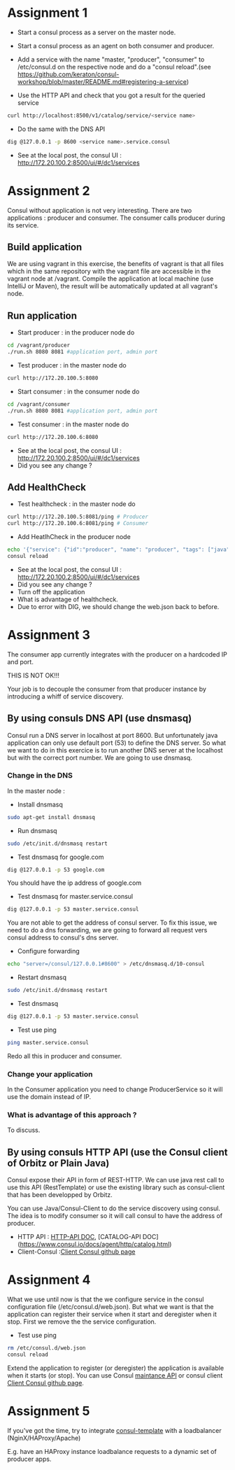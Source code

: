 # Assignment 1

* Start a consul process as a server on the master node.

* Start a consul process as an agent on both consumer and producer.

* Add a service with the name "master, "producer", "consumer" to /etc/consul.d on the respective node and do a "consul reload".(see https://github.com/keraton/consul-workshop/blob/master/README.md#registering-a-service)

* Use the HTTP API and check that you got a result for the queried service
```bash
curl http://localhost:8500/v1/catalog/service/<service name>
```

* Do the same with the DNS API
```bash
dig @127.0.0.1 -p 8600 <service name>.service.consul
```

* See at the local post, the consul UI : http://172.20.100.2:8500/ui/#/dc1/services 

# Assignment 2

Consul without application is not very interesting. There are two applications : producer and consumer. The consumer calls producer during its service.

## Build application

We are using vagrant in this exercise, the benefits of vagrant is that all files which in the same repository with the vagrant file are accessible in the vagrant node at /vagrant. Compile the application at local machine (use IntelliJ or Maven), the result will be automatically updated at all vagrant's node.


## Run application

* Start producer : in the producer node do
```bash
cd /vagrant/producer
./run.sh 8080 8081 #application port, admin port
```

* Test producer : in the master node do
```bash
curl http://172.20.100.5:8080
```

* Start consumer : in the consumer node do
```bash
cd /vagrant/consumer
./run.sh 8080 8081 #application port, admin port
```

* Test consumer : in the master node do
```bash
curl http://172.20.100.6:8080
```

* See at the local post, the consul UI : http://172.20.100.2:8500/ui/#/dc1/services 
* Did you see any change ?

## Add HealthCheck

* Test healthcheck : in the master node do
```bash
curl http://172.20.100.5:8081/ping # Producer
curl http://172.20.100.6:8081/ping # Consumer
```

* Add HeatlhCheck in the producer node
```bash
echo '{"service": {"id":"producer", "name": "producer", "tags": ["java"]}, "port":8080, "check": { "http": "http://localhost:8081/ping", "interval": "10s", "timeout": "1s"}}'  | sudo tee  /etc/consul.d/web.json
consul reload
```


* See at the local post, the consul UI : http://172.20.100.2:8500/ui/#/dc1/services 
* Did you see any change ?
* Turn off the application
* What is advantage of healthcheck.
* Due to error with DIG, we should change the web.json back to before.


# Assignment 3

The consumer app currently integrates with the producer on a hardcoded IP and port.

THIS IS NOT OK!!!

Your job is to decouple the consumer from that producer instance by introducing a whiff of service discovery. 

## By using consuls DNS API (use dnsmasq)

Consul run a DNS server in localhost at port 8600. But unfortunately java application can only use default port (53) to define the DNS server. So what we want to do in this exercice is to run another DNS server at the localhost but with the correct port number. We are going to use dnsmasq. 

### Change in the DNS

In the master node :

* Install dnsmasq
```bash
sudo apt-get install dnsmasq
```

* Run dnsmasq
```bash
sudo /etc/init.d/dnsmasq restart
```

* Test dnsmasq for google.com
```bash
dig @127.0.0.1 -p 53 google.com
```
You should have the ip address of google.com

* Test dnsmasq for master.service.consul
```bash
dig @127.0.0.1 -p 53 master.service.consul
```
You are not able to get the address of consul server.
To fix this issue, we need to do a dns forwarding, we are going to forward all request vers consul address to consul's dns server.

* Configure forwarding
```bash
echo "server=/consul/127.0.0.1#8600" > /etc/dnsmasq.d/10-consul
```

* Restart dnsmasq
```bash
sudo /etc/init.d/dnsmasq restart
```

* Test dnsmasq
```bash
dig @127.0.0.1 -p 53 master.service.consul
```

* Test use ping
```bash
ping master.service.consul
```
Redo all this in producer and consumer.

### Change your application

In the Consumer application you need to change ProducerService so it will use the domain instead of IP.

### What is advantage of this approach ?

To discuss. 

## By using consuls HTTP API (use the Consul client of Orbitz or Plain Java)

Consul expose their API in form of REST-HTTP. We can use java rest call to use this API (RestTemplate) or use the existing library such as consul-client that has been developped by Orbitz.

You can use Java/Consul-Client to do the service discovery using consul. The idea is to modify consumer so it will call consul to have the address of producer.

* HTTP API : [HTTP-API DOC](https://www.consul.io/docs/agent/http.html), [CATALOG-API DOC] (https://www.consul.io/docs/agent/http/catalog.html)
* Client-Consul :[Client Consul github page](https://github.com/OrbitzWorldwide/consul-client)

# Assignment 4

What we use until now is that the we configure service in the consul configuration file (/etc/consul.d/web.json). 
But what we want is that the application can register their service when it start and deregister when it stop.
First we remove the the service configuration.

* Test use ping
```bash
rm /etc/consul.d/web.json
consul reload
```

Extend the application to register (or deregister) the application is available when it starts (or stop). 
You can use Consul [maintance API](https://www.consul.io/docs/agent/http/agent.html#agent_service_maintenance) or consul client [Client Consul github page](https://github.com/OrbitzWorldwide/consul-client).

# Assignment 5

If you've got the time, try to integrate [consul-template](https://github.com/hashicorp/consul-template) with a loadbalancer (NginX/HAProxy/Apache)

E.g. have an HAProxy instance loadbalance requests to a dynamic set of producer apps.
